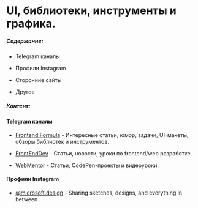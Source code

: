 # UI, библиотеки, инструменты и графика.

##### Содержание:

 - Telegram каналы

 - Профили Instagram

 - Сторонние сайты

 - Другое

##### Контент:
 
 #### Telegram каналы

 - [Frontend Formula](https://t.me/frontend_formula) - Интересные статьи, юмор, задачи, UI-макеты, обзоры библиотек и инструментов.

 - [FrontEndDev](https://t.me/front_end_dev) - Статьи, новости, уроки по frontend/web разработке.

 - [WebMentor](https://t.me/webmentor) - Статьи, CodePen-проекты и видеоуроки.

 #### Профили Instagram

 - [@microsoft.design](https://instagram.com/microsoft.design) - Sharing sketches, designs, and everything in between.